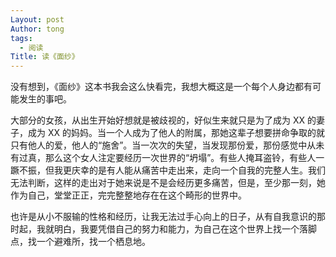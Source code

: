 ```yaml
---
Layout: post
Author: tong
tags:
  - 阅读
Title: 读《面纱》
---
```

没有想到，《面纱》这本书我会这么快看完，我想大概这是一个每个人身边都有可能发生的事吧。

大部分的女孩，从出生开始好想就是被歧视的，好似生来就只是为了成为 XX 的妻子，成为 XX 的妈妈。当一个人成为了他人的附属，那她这辈子想要拼命争取的就只有他人的爱，他人的“施舍”。当一次次的失望，当发现那份爱，那份感觉中从未有过真，那么这个女人注定要经历一次世界的“坍塌”。有些人掩耳盗铃，有些人一蹶不振，但我更庆幸的是有人能从痛苦中走出来，走向一个自我的完整人生。我们无法判断，这样的走出对于她来说是不是会经历更多痛苦，但是，至少那一刻，她作为自己，堂堂正正，完完整整地存在在这个畸形的世界中。

也许是从小不服输的性格和经历，让我无法过手心向上的日子，从有自我意识的那时起，我就明白，我要凭借自己的努力和能力，为自己在这个世界上找一个落脚点，找一个避难所，找一个栖息地。